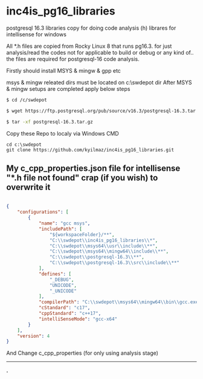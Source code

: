 # inc4is_pg16_libraries
 postgresql 16.3 libraries copy for doing code analysis
 (h) librares for intellisense for windows

 All *.h files are copied from Rocky Linux 8 that runs pg16.3.
 for just analysis/read the codes not for applicable to build or debug or any kind of..
 the files are required for postgresql-16 code analysis.

 Firstly should install MSYS & mingw & gpp etc

 [r2h]:https://code.visualstudio.com/docs/cpp/config-mingw

 msys & mingw releated dirs must be located on c:\swdepot dir
 After MSYS & mingw setups are completed apply below steps 

```bash
$ cd /c/swdepot

$ wget https://ftp.postgresql.org/pub/source/v16.3/postgresql-16.3.tar.gz

$ tar -xf postgresql-16.3.tar.gz
```
 Copy these Repo to localy via Windows CMD
```console
cd c:\swdepot
git clone https://github.com/kyilmaz/inc4is_pg16_libraries.git
```
## My c_cpp_properties.json file for intellisense "*.h file not found" crap (if you wish) to overwrite it

```json

{
    "configurations": [
        {
            "name": "gcc msys",
            "includePath": [
                "${workspaceFolder}/**",
                "C:\\swdepot\\inc4is_pg16_libraries\\*",
                "C:\\swdepot\\msys64\\usr\\include\\**",
				"C:\\swdepot\\msys64\\mingw64\\include\\**",
				"C:\\swdepot\\postgresql-16.3\\**",
                "C:\\swdepot\\postgresql-16.3\\src\\include\\**"
            ],
            "defines": [
                "_DEBUG",
                "UNICODE",
                "_UNICODE"
            ],
            "compilerPath": "C:\\swdepot\\msys64\\mingw64\\bin\\gcc.exe",
            "cStandard": "c17",
            "cppStandard": "c++17",
            "intelliSenseMode": "gcc-x64"
        }
    ],
    "version": 4
}
```

And Change c_cpp_properties (for only using analysis stage)

---------
**.**
